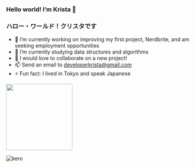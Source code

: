 ### Hello world! I’m Krista :wave:
### ハロー・ワールド！クリスタです

- 🔭 I’m currently working on improving my first project, Nerdbrite, and am seeking employment opportunities
- 🌱 I’m currently studying data structures and algorithms
- 👯 I would love to collaborate on a new project!
- 📫 Send an email to [developerkrista@gmail.com](mailto:developerkrista@gmail.com)
- ⚡ Fun fact: I lived in Tokyo and speak Japanese

<img height="180em" src="https://github-readme-stats.vercel.app/api?username=kurikurichan&show_icons=true&hide_border=true&&count_private=true&include_all_commits=true" />

![kero](https://user-images.githubusercontent.com/8907997/184076663-9fae863c-4415-4076-b119-c10ddc5e8b48.gif)
